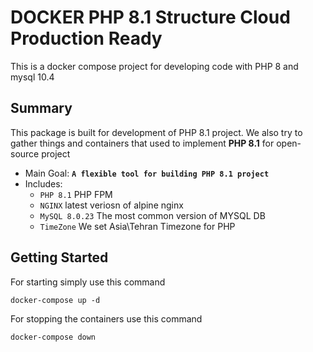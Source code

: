 # DOCKER PHP 8.1 Structure Cloud Production Ready

This is a docker compose project for developing code with PHP 8 and mysql 10.4

## Summary
This package is built for development of PHP 8.1 project. We also try to gather things and containers that
used to  implement **PHP 8.1** for open-source project

* Main Goal: **`A flexible tool for building PHP 8.1 project `**
* Includes:
    * `PHP 8.1` PHP FPM
    * `NGINX` latest veriosn of alpine nginx
    * `MySQL 8.0.23` The most common version of MYSQL DB
    * `TimeZone` We set Asia\Tehran Timezone for PHP

## Getting Started
For starting simply use this command
~~~ 
docker-compose up -d
~~~ 
For stopping the containers use this command
~~~ 
docker-compose down
~~~  